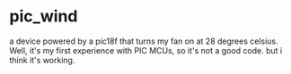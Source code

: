 # pic_wind
a device powered by a pic18f that turns my fan on at 28 degrees celsius.
Well, it's my first experience with PIC MCUs, so it's not a good code. but i think it's working.

